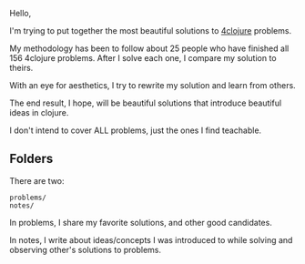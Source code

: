 Hello,

I'm trying to put together the most beautiful solutions to 
[4clojure](http://www.4clojure.com) problems.

My methodology has been to follow about 25 people who have finished all 156 
4clojure problems. After I solve each one, I compare my solution to theirs.

With an eye for aesthetics, I try to rewrite my solution and learn from others.

The end result, I hope, will be beautiful solutions that introduce beautiful
ideas in clojure.

I don't intend to cover ALL problems, just the ones I find teachable.

## Folders

There are two:
```
problems/
notes/
```

In problems, I share my favorite solutions, and other good candidates.

In notes, I write about ideas/concepts I was introduced to while solving and 
observing other's solutions to problems.
